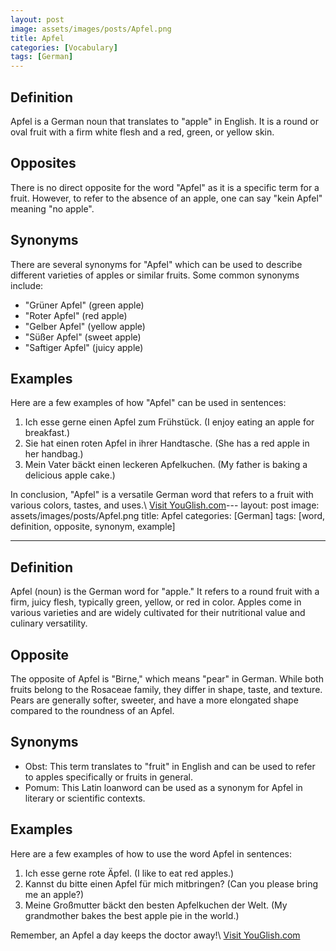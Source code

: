 ```yaml
---
layout: post
image: assets/images/posts/Apfel.png
title: Apfel
categories: [Vocabulary]
tags: [German]
---
```


## Definition

Apfel is a German noun that translates to "apple" in English. It is a round or oval fruit with a firm white flesh and a red, green, or yellow skin.

## Opposites

There is no direct opposite for the word "Apfel" as it is a specific term for a fruit. However, to refer to the absence of an apple, one can say "kein Apfel" meaning "no apple".

## Synonyms

There are several synonyms for "Apfel" which can be used to describe different varieties of apples or similar fruits. Some common synonyms include:

- "Grüner Apfel" (green apple)
- "Roter Apfel" (red apple)
- "Gelber Apfel" (yellow apple)
- "Süßer Apfel" (sweet apple)
- "Saftiger Apfel" (juicy apple)

## Examples

Here are a few examples of how "Apfel" can be used in sentences:

1. Ich esse gerne einen Apfel zum Frühstück. (I enjoy eating an apple for breakfast.)
2. Sie hat einen roten Apfel in ihrer Handtasche. (She has a red apple in her handbag.)
3. Mein Vater bäckt einen leckeren Apfelkuchen. (My father is baking a delicious apple cake.)

In conclusion, "Apfel" is a versatile German word that refers to a fruit with various colors, tastes, and uses.\ <a id="yg-widget-0" class="youglish-widget" data-query="Apfel" data-lang="german" data-components="8412" data-auto-start="0" data-bkg-color="theme_light" data-title="How%20to%20pronounce%20Apfel%20in%20German"  rel="nofollow" href="https://youglish.com">Visit YouGlish.com</a><script async src="https://youglish.com/public/emb/widget.js" charset="utf-8"></script>---
layout: post
image: assets/images/posts/Apfel.png
title: Apfel
categories: [German]
tags: [word, definition, opposite, synonym, example]

---

## Definition
Apfel (noun) is the German word for "apple." It refers to a round fruit with a firm, juicy flesh, typically green, yellow, or red in color. Apples come in various varieties and are widely cultivated for their nutritional value and culinary versatility.

## Opposite
The opposite of Apfel is "Birne," which means "pear" in German. While both fruits belong to the Rosaceae family, they differ in shape, taste, and texture. Pears are generally softer, sweeter, and have a more elongated shape compared to the roundness of an Apfel.

## Synonyms
- Obst: This term translates to "fruit" in English and can be used to refer to apples specifically or fruits in general.
- Pomum: This Latin loanword can be used as a synonym for Apfel in literary or scientific contexts.

## Examples
Here are a few examples of how to use the word Apfel in sentences:

1. Ich esse gerne rote Äpfel. (I like to eat red apples.)
2. Kannst du bitte einen Apfel für mich mitbringen? (Can you please bring me an apple?)
3. Meine Großmutter bäckt den besten Apfelkuchen der Welt. (My grandmother bakes the best apple pie in the world.)

Remember, an Apfel a day keeps the doctor away!\ <a id="yg-widget-0" class="youglish-widget" data-query="Apfel" data-lang="german" data-components="8412" data-auto-start="0" data-bkg-color="theme_light" data-title="How%20to%20pronounce%20Apfel%20in%20German"  rel="nofollow" href="https://youglish.com">Visit YouGlish.com</a><script async src="https://youglish.com/public/emb/widget.js" charset="utf-8"></script>